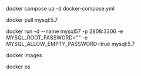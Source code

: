 docker compose up -d docker-compose.yml



docker pull mysql:5.7

docker run -d --name mysql57 -p 2808:3306 -e MYSQL_ROOT_PASSWORD="" -e MYSQL_ALLOW_EMPTY_PASSWORD=true mysql:5.7


docker images

docker ps
